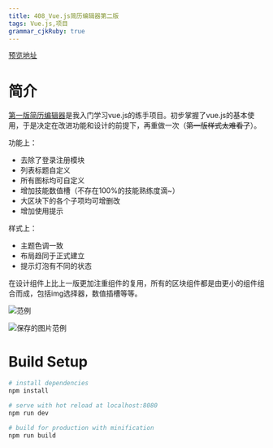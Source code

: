```yaml
---
title: 408_Vue.js简历编辑器第二版
tags: Vue.js,项目
grammar_cjkRuby: true
---
```

[预览地址](https://lin-ya.github.io/Vue-Resumer3/dist/)

# 简介
[第一版简历编辑器](https://lin-ya.github.io/Vue-Resumer2/dist/)是我入门学习vue.js的练手项目。初步掌握了vue.js的基本使用，于是决定在改进功能和设计的前提下，再重做一次（~~第一版样式太难看了~~）。

功能上：
- 去除了登录注册模块
- 列表标题自定义
- 所有图标均可自定义
- 增加技能数值槽（不存在100%的技能熟练度滴~）
- 大区块下的各个子项均可增删改
- 增加使用提示

样式上：
- 主题色调一致
- 布局趋同于正式建立
- 提示灯泡有不同的状态

在设计组件上比上一版更加注重组件的复用，所有的区块组件都是由更小的组件组合而成，包括img选择器，数值插槽等等。

![范例](http://p8qvw09e6.bkt.clouddn.com/storyWriter/chrome_2018-08-08_15-38-03.png)

![保存的图片范例](http://p8qvw09e6.bkt.clouddn.com/storyWriter/Resume-test.png "Resume-test")

# Build Setup

``` bash
# install dependencies
npm install

# serve with hot reload at localhost:8080
npm run dev

# build for production with minification
npm run build

